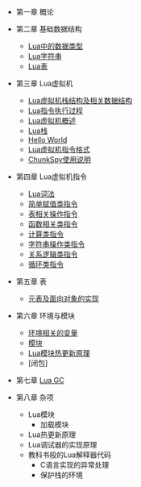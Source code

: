 *	第一章 概论
	
*	第二章 基础数据结构
	*	[Lua中的数据类型](https://github.com/lichuang/Lua-Source-Internal/blob/master/doc/ch02-Lua%E4%B8%AD%E7%9A%84%E6%95%B0%E6%8D%AE%E7%B1%BB%E5%9E%8B.md)
	*	[Lua字符串](https://github.com/lichuang/Lua-Source-Internal/blob/master/doc/ch02-Lua%E5%AD%97%E7%AC%A6%E4%B8%B2%E7%B1%BB%E5%9E%8B.md)
	*	[Lua表](https://github.com/lichuang/Lua-Source-Internal/blob/master/doc/ch02-Lua%E8%A1%A8.md)
	
*	第三章 Lua虚拟机
	*	[Lua虚拟机栈结构及相关数据结构](https://github.com/lichuang/Lua-Source-Internal/blob/master/doc/ch03-Lua%E8%99%9A%E6%8B%9F%E6%9C%BA%E6%A0%88%E7%BB%93%E6%9E%84%E5%8F%8A%E7%9B%B8%E5%85%B3%E6%95%B0%E6%8D%AE%E7%BB%93%E6%9E%84.md)
	*	[Lua指令执行过程](https://github.com/lichuang/Lua-Source-Internal/blob/master/doc/ch03-Lua%E6%8C%87%E4%BB%A4%E6%89%A7%E8%A1%8C%E8%BF%87%E7%A8%8B.md)
	*	[Lua虚拟机概述](https://github.com/lichuang/Lua-Source-Internal/blob/master/doc/ch03-Lua%E8%99%9A%E6%8B%9F%E6%9C%BA%E6%A6%82%E8%BF%B0.md)
	*	[Lua栈](https://github.com/lichuang/Lua-Source-Internal/blob/master/doc/ch03-Lua%E6%A0%88.md)
	*	[Hello World](https://github.com/lichuang/Lua-Source-Internal/blob/master/doc/ch03-HelloWorld.md)
	*	[Lua虚拟机指令格式](https://github.com/lichuang/Lua-Source-Internal/blob/master/doc/ch03-lua%E8%99%9A%E6%8B%9F%E6%9C%BA%E6%8C%87%E4%BB%A4%E6%A0%BC%E5%BC%8F.md)
	*	[ChunkSpy使用说明](https://github.com/lichuang/Lua-Source-Internal/blob/master/doc/ch03-ChunkSpy%E4%BD%BF%E7%94%A8%E8%AF%B4%E6%98%8E.md)
		 
*	第四章 Lua虚拟机指令 	
	* 	[Lua词法](https://github.com/lichuang/Lua-Source-Internal/blob/master/doc/ch04-Lua%E8%AF%8D%E6%B3%95.md)
	* 	[简单赋值类指令](https://github.com/lichuang/Lua-Source-Internal/blob/master/doc/ch04-%E7%AE%80%E5%8D%95%E8%B5%8B%E5%80%BC%E7%B1%BB%E6%8C%87%E4%BB%A4.md)
	*	[表相关操作指令](https://github.com/lichuang/Lua-Source-Internal/blob/master/doc/ch04-%E8%A1%A8%E7%9B%B8%E5%85%B3%E6%93%8D%E4%BD%9C%E6%8C%87%E4%BB%A4.md)
	*	[函数相关类指令](https://github.com/lichuang/Lua-Source-Internal/blob/master/doc/ch04-%E5%87%BD%E6%95%B0%E7%B1%BB%E6%8C%87%E4%BB%A4.md)
	*	[计算类指令](https://github.com/lichuang/Lua-Source-Internal/blob/master/doc/ch04-%E8%AE%A1%E7%AE%97%E7%B1%BB%E6%8C%87%E4%BB%A4.md)
	*	[字符串操作类指令](https://github.com/lichuang/Lua-Source-Internal/blob/master/doc/ch04-%E5%AD%97%E7%AC%A6%E4%B8%B2%E6%93%8D%E4%BD%9C%E6%8C%87%E4%BB%A4.md)
	*	[关系逻辑类指令](https://github.com/lichuang/Lua-Source-Internal/blob/master/doc/ch04-%E9%80%BB%E8%BE%91%E5%85%B3%E7%B3%BB%E7%B1%BB%E6%8C%87%E4%BB%A4.md)
	*	[循环类指令](https://github.com/lichuang/Lua-Source-Internal/blob/master/doc/ch04-循环类指令.md)
		
* 第五章 表
	*	[元表及面向对象的实现](https://github.com/lichuang/Lua-Source-Internal/blob/master/doc/ch05-%E5%85%83%E8%A1%A8.md)
		
* 第六章 环境与模块
	* 	[环境相关的变量](https://github.com/lichuang/Lua-Source-Internal/blob/master/doc/ch06-%E7%8E%AF%E5%A2%83%E7%9B%B8%E5%85%B3%E7%9A%84%E5%8F%98%E9%87%8F.md)
	* 	[模块](https://github.com/lichuang/Lua-Source-Internal/blob/master/doc/ch06-%E6%A8%A1%E5%9D%97.md)
	* 	[Lua模块热更新原理](https://github.com/lichuang/Lua-Source-Internal/blob/master/doc/ch06-%E7%83%AD%E6%9B%B4%E6%96%B0.md)
	*	[闭包]
		
* 第七章 [Lua GC](https://github.com/lichuang/Lua-Source-Internal/blob/master/doc/GC.md)

* 第八章 杂项
	* Lua模块
		* 加载模块
	* Lua热更新原理
	* Lua调试器的实现原理
	* 教科书般的Lua解释器代码
		* C语言实现的异常处理
		* 保护栈的环境
